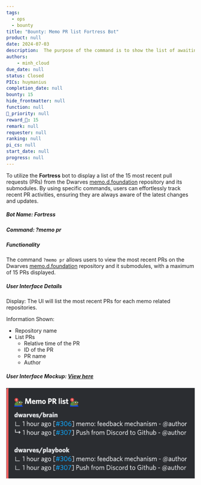 ```yaml
---
tags: 
  - ops
  - bounty
title: "Bounty: Memo PR list Fortress Bot"
product: null
date: 2024-07-03
description:  The purpose of the command is to show the list of awaiting pull request. 
authors: 
    - minh_cloud
due_date: null
status: Closed
PICs: huymanius
completion_date: null
bounty: 15
hide_frontmatter: null
function: null
🔺_priority: null
reward_🧊: 15
remark: null
requester: null
ranking: null
pi_cs: null
start_date: null
progress: null
---
```

To utilize the **Fortress** bot to display a list of the 15 most recent pull requests (PRs) from the Dwarves [memo.d.foundation](https://memo.d.foundation/) repository and its submodules. By using specific commands, users can effortlessly track recent PR activities, ensuring they are always aware of the latest changes and updates.

##### Bot Name: Fortress

##### Command: ?memo pr

##### Functionality

The command `?memo pr` allows users to view the most recent PRs on the Dwarves [memo.d.foundation](https://memo.d.foundation/) repository and it submodules, with a maximum of 15 PRs displayed.

##### User Interface Details
Display: The UI will list the most recent PRs for each memo related repositories.

Information Shown:
- Repository name
- List PRs 
    - Relative time of the PR
    - ID of the PR
    - PR name
    - Author

##### User Interface Mockup: [View here](https://share.discohook.app/go/h78hfx6q)
![](assets/pr_list.png)
